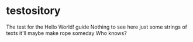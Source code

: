# testository

The test for the Hello World! guide
Nothing to see here
just some strings of texts
it'll maybe make rope someday
Who knows?
